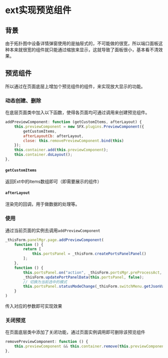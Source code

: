 # ext实现预览组件

## 背景

由于拓扑图中设备详情弹窗使用的是抽屉式的，不可能做的很宽，所以端口面板这种本来就很宽的组件就只能通过缩放来显示，这就导致了面板很小，基本看不清效果。



## 预览组件

所以通过在页面底层上增加个预览组件的组件，来实现放大显示的功能。





### 动态创建、删除

在底层页面类中加入以下函数，使得各页面均可通过调用来创建预览组件。



```js
addPreviewComponent: function (getCustomItems, afterLayout) {
	this.previewComponent = new SFX.plugins.PreviewComponent({
		getCustomItems,
		afterLayoutCb: afterLayout,
		close: this.removePreviewComponent.bind(this)
	});
	this.container.add(this.previewComponent);
	this.container.doLayout();
},
```



#### `getCustomItems`

返回Ext中的items数组即可（即需要展示的组件）



#### `afterLayout`

渲染完的回调，用于做数据的处理等。



### 使用

通过当前页面的实例去调用`addPreviewComponent`

```js
_thisForm.panelMgr.page.addPreviewComponent(
    function () {
        return [
            this.portsPanel = _thisForm.createPortsPanelPanel()
        ];
    },
    function () {
        this.portsPanel.on("action", _thisForm.portsMgr.preProcessAct, _thisForm.portsMgr);
        _thisForm.updatePortPanelData(this.portsPanel, false);
        // 切换为当前选中的模式
        this.portsPanel.statusModeChange(_thisForm.switchMenu.getJsonValue());
    }
)
```

传入对应的参数即可实现效果





### 关闭预览

在页面底层类中添加了关闭功能，通过页面实例调用即可删除该预览组件

```js
removePreviewComponent: function () {
	this.previewComponent && this.container.remove(this.previewComponent);
},
```



